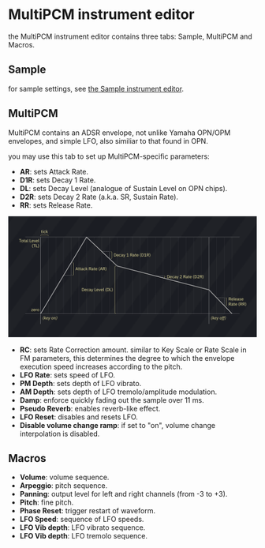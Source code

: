 # MultiPCM instrument editor

the MultiPCM instrument editor contains three tabs: Sample, MultiPCM and Macros.

## Sample

for sample settings, see [the Sample instrument editor](sample.md).

## MultiPCM

MultiPCM contains an ADSR envelope, not unlike Yamaha OPN/OPM envelopes, and simple LFO, also similiar to that found in OPN.

you may use this tab to set up MultiPCM-specific parameters:

- **AR**: sets Attack Rate.
- **D1R**: sets Decay 1 Rate.
- **DL**: sets Decay Level (analogue of Sustain Level on OPN chips).
- **D2R**: sets Decay 2 Rate (a.k.a. SR, Sustain Rate).
- **RR**: sets Release Rate.

![MultiPCM envelope chart](MPCM-ADSRchart.png)

- **RC**: sets Rate Correction amount. similar to Key Scale or Rate Scale in FM parameters, this determines the degree to which the envelope execution speed increases according to the pitch.
- **LFO Rate**: sets speed of LFO.
- **PM Depth**: sets depth of LFO vibrato.
- **AM Depth**: sets depth of LFO tremolo/amplitude modulation.
- **Damp**: enforce quickly fading out the sample over 11 ms.
- **Pseudo Reverb**: enables reverb-like effect.
- **LFO Reset**: disables and resets LFO.
- **Disable volume change ramp**: if set to "on", volume change interpolation is disabled.

## Macros

- **Volume**: volume sequence.
- **Arpeggio**: pitch sequence.
- **Panning**: output level for left and right channels (from -3 to +3).
- **Pitch**: fine pitch.
- **Phase Reset**: trigger restart of waveform.
- **LFO Speed**: sequence of LFO speeds.
- **LFO Vib depth**: LFO vibrato sequence.
- **LFO Vib depth**: LFO tremolo sequence.
